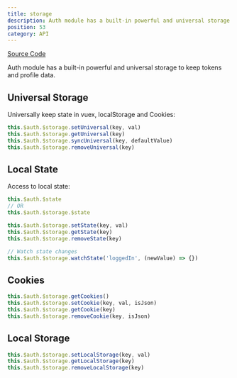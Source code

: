 ```yaml
---
title: storage
description: Auth module has a built-in powerful and universal storage to keep tokens and profile data.
position: 53
category: API
---
```


[Source Code](https://github.com/nuxt-community/auth-module/blob/dev/src/core/storage.ts)

Auth module has a built-in powerful and universal storage to keep tokens and profile data.

## Universal Storage

Universally keep state in vuex, localStorage and Cookies:

```js
this.$auth.$storage.setUniversal(key, val)
this.$auth.$storage.getUniversal(key)
this.$auth.$storage.syncUniversal(key, defaultValue)
this.$auth.$storage.removeUniversal(key)
```

## Local State

Access to local state:

```js
this.$auth.$state
// OR
this.$auth.$storage.$state
```

```js
this.$auth.$storage.setState(key, val)
this.$auth.$storage.getState(key)
this.$auth.$storage.removeState(key)

// Watch state changes
this.$auth.$storage.watchState('loggedIn', (newValue) => {})
```

## Cookies

```js
this.$auth.$storage.getCookies()
this.$auth.$storage.setCookie(key, val, isJson)
this.$auth.$storage.getCookie(key)
this.$auth.$storage.removeCookie(key, isJson)
```

## Local Storage

```js
this.$auth.$storage.setLocalStorage(key, val)
this.$auth.$storage.getLocalStorage(key)
this.$auth.$storage.removeLocalStorage(key)
```
